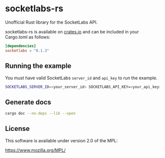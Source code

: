 # socketlabs-rs

Unofficial Rust library for the SocketLabs API.

socketlabs-rs is available on [crates.io](https://crates.io/crates/socketlabs) and can be included in your Cargo.toml as follows:

```toml
[dependencies]
socketlabs = "0.1.3"
```

## Running the example

You must have valid SocketLabs `server_id` and `api_key` to run the example.

```bash
SOCKETLABS_SERVER_ID=<your_server_id> SOCKETLABS_API_KEY=<your_api_key> cargo run --example send_email
```

## Generate docs

```bash
cargo doc --no-deps --lib --open
```

## License

This software is available under version 2.0 of the MPL:

https://www.mozilla.org/MPL/